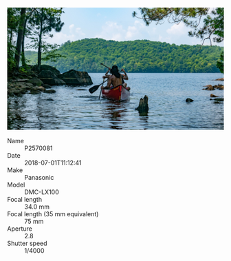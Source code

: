 [![P2570081](/photos/hd/P2570081.jpg)](/photos/full/P2570081.jpg?raw=true)

<dl>
  <dt>Name</dt>
  <dd>P2570081</dd>
  <dt>Date</dt>
  <dd>2018-07-01T11:12:41</dd>
  <dt>Make</dt>
  <dd>Panasonic</dd>
  <dt>Model</dt>
  <dd>DMC-LX100</dd>
  <dt>Focal length</dt>
  <dd>34.0 mm</dd>
  <dt>Focal length (35 mm equivalent)</dt>
  <dd>75 mm</dd>
  <dt>Aperture</dt>
  <dd>2.8</dd>
  <dt>Shutter speed</dt>
  <dd>1/4000</dd>
</dl>
